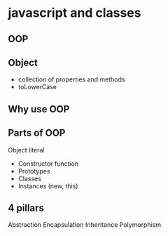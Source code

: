 # javascript and classes

## OOP

## Object

- collection of properties and methods
- toLowerCase

## Why use OOP

## Parts of OOP

Object literal

- Constructor function
- Prototypes
- Classes
- Instances (new, this)

## 4 pillars

Abstraction
Encapsulation
Inheritance
Polymorphism

